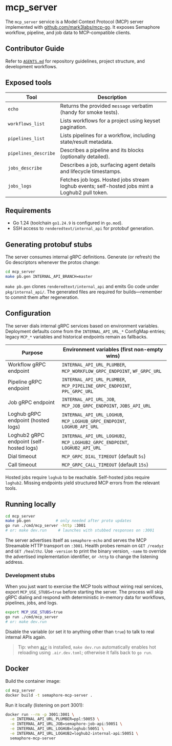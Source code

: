 # mcp_server

The `mcp_server` service is a Model Context Protocol (MCP) server implemented with [github.com/mark3labs/mcp-go](https://github.com/mark3labs/mcp-go). It exposes Semaphore workflow, pipeline, and job data to MCP-compatible clients.

## Contributor Guide

Refer to [`AGENTS.md`](AGENTS.md) for repository guidelines, project structure, and development workflows.

## Exposed tools

| Tool | Description |
| ---- | ----------- |
| `echo` | Returns the provided `message` verbatim (handy for smoke tests). |
| `workflows_list` | Lists workflows for a project using keyset pagination. |
| `pipelines_list` | Lists pipelines for a workflow, including state/result metadata. |
| `pipelines_describe` | Describes a pipeline and its blocks (optionally detailed). |
| `jobs_describe` | Describes a job, surfacing agent details and lifecycle timestamps. |
| `jobs_logs` | Fetches job logs. Hosted jobs stream loghub events; self-hosted jobs mint a Loghub2 pull token. |

## Requirements

- Go 1.24 (toolchain `go1.24.9` is configured in `go.mod`).
- SSH access to `renderedtext/internal_api` for protobuf generation.

## Generating protobuf stubs

The server consumes internal gRPC definitions. Generate (or refresh) the Go descriptors whenever the protos change:

```bash
cd mcp_server
make pb.gen INTERNAL_API_BRANCH=master
```

`make pb.gen` clones `renderedtext/internal_api` and emits Go code under `pkg/internal_api/`. The generated files are required for builds—remember to commit them after regeneration.

## Configuration

The server dials internal gRPC services based on environment variables. Deployment defaults come from the `INTERNAL_API_URL_*` ConfigMap entries; legacy `MCP_*` variables and historical endpoints remain as fallbacks.

| Purpose | Environment variables (first non-empty wins) |
| ------- | -------------------------------------------- |
| Workflow gRPC endpoint | `INTERNAL_API_URL_PLUMBER`, `MCP_WORKFLOW_GRPC_ENDPOINT`, `WF_GRPC_URL` |
| Pipeline gRPC endpoint | `INTERNAL_API_URL_PLUMBER`, `MCP_PIPELINE_GRPC_ENDPOINT`, `PPL_GRPC_URL` |
| Job gRPC endpoint | `INTERNAL_API_URL_JOB`, `MCP_JOB_GRPC_ENDPOINT`, `JOBS_API_URL` |
| Loghub gRPC endpoint (hosted logs) | `INTERNAL_API_URL_LOGHUB`, `MCP_LOGHUB_GRPC_ENDPOINT`, `LOGHUB_API_URL` |
| Loghub2 gRPC endpoint (self-hosted logs) | `INTERNAL_API_URL_LOGHUB2`, `MCP_LOGHUB2_GRPC_ENDPOINT`, `LOGHUB2_API_URL` |
| Dial timeout | `MCP_GRPC_DIAL_TIMEOUT` (default `5s`) |
| Call timeout | `MCP_GRPC_CALL_TIMEOUT` (default `15s`) |

Hosted jobs require `loghub` to be reachable. Self-hosted jobs require `loghub2`. Missing endpoints yield structured MCP errors from the relevant tools.

## Running locally

```bash
cd mcp_server
make pb.gen           # only needed after proto updates
go run ./cmd/mcp_server -http :3001
# or: make dev.run     # launches with stubbed responses on :3001
```

The server advertises itself as `semaphore-echo` and serves the MCP Streamable HTTP transport on `:3001`. Health probes remain on `GET /readyz` and `GET /healthz`. Use `-version` to print the binary version, `-name` to override the advertised implementation identifier, or `-http` to change the listening address.

### Development stubs

When you just want to exercise the MCP tools without wiring real services, export `MCP_USE_STUBS=true` before starting the server. The process will skip gRPC dialing and respond with deterministic in-memory data for workflows, pipelines, jobs, and logs.

```bash
export MCP_USE_STUBS=true
go run ./cmd/mcp_server
# or: make dev.run
```

Disable the variable (or set it to anything other than `true`) to talk to real internal APIs again.

> Tip: when [`air`](https://github.com/cosmtrek/air) is installed, `make dev.run` automatically enables hot reloading using `.air.dev.toml`; otherwise it falls back to `go run`.

## Docker

Build the container image:

```bash
cd mcp_server
docker build -t semaphore-mcp-server .
```

Run it locally (listening on port 3001):

```bash
docker run --rm -p 3001:3001 \
  -e INTERNAL_API_URL_PLUMBER=ppl:50053 \
  -e INTERNAL_API_URL_JOB=semaphore-job-api:50051 \
  -e INTERNAL_API_URL_LOGHUB=loghub:50051 \
  -e INTERNAL_API_URL_LOGHUB2=loghub2-internal-api:50051 \
  semaphore-mcp-server
```
